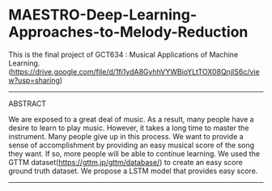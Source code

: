 MAESTRO-Deep-Learning-Approaches-to-Melody-Reduction
=========================================
This is the final project of GCT634 : Musical Applications of Machine Learning.
(https://drive.google.com/file/d/1fi1ydA8GyhhVYWBioYLtTOX08QnjIS6c/view?usp=sharing)

---
ABSTRACT

We are exposed to a great deal of music. As a result, many people have a desire to learn to play music. However, it takes a long time to master the instrument. Many people give up in this process. We want to provide a sense of accomplishment by providing an easy musical 
score of the song they want. If so, more people will be able to continue learning. We used the GTTM dataset(https://gttm.jp/gttm/database/) to create an easy score ground truth dataset. We propose a LSTM model that provides easy score.


---
